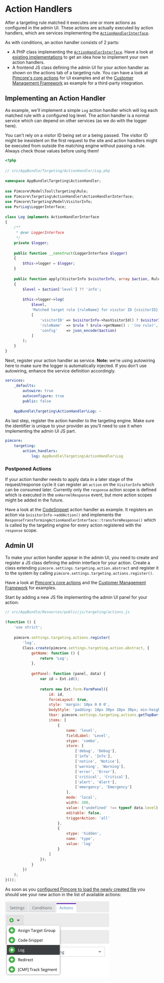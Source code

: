 # Action Handlers

After a targeting rule matched it executes one or more actions as configured in the admin UI. These actions are actually
executed by action handlers, which are services implementing the [`ActionHandlerInterface`](https://github.com/pimcore/pimcore/blob/master/pimcore/lib/Pimcore/Targeting/ActionHandler/ActionHandlerInterface.php).

As with conditions, an action handler consists of 2 parts:

* A PHP class implementing the [`ActionHandlerInterface`](https://github.com/pimcore/pimcore/blob/master/pimcore/lib/Pimcore/Targeting/ActionHandler/ActionHandlerInterface.php).
  Have a look at [existing implementations](https://github.com/pimcore/pimcore/tree/master/pimcore/lib/Pimcore/Targeting/ActionHandler)
  to get an idea how to implement your own action handlers.
* A frontend JS class defining the admin UI for your action handler as shown on the actions tab of a targeting rule. You
  can have a look at [Pimcore's core actions](https://github.com/pimcore/pimcore/blob/master/web/pimcore/static6/js/pimcore/settings/targeting/actions.js)
  for UI examples and at the [Customer Management Framework](https://github.com/pimcore/customer-data-framework/blob/master/src/Resources/public/js/pimcore/targeting/actions.js)
  as example for a third-party integration.


## Implementing an Action Handler

As example, we'll implement a simple `Log` action handler which will log each matched rule with a configured log level.
The action handler is a normal service which can depend on other services (as we do with the logger here).

<div class="alert alert-warning">
You can't rely on a visitor ID being set or a being passed. The visitor ID might be inexistent on the first 
request to the site and action handlers might be executed from outside the matching engine without passing a rule. Always
check those values before using them!
</div> 

```php
<?php

// src/AppBundle/Targeting/ActionHandler/Log.php

namespace AppBundle\Targeting\ActionHandler;

use Pimcore\Model\Tool\Targeting\Rule;
use Pimcore\Targeting\ActionHandler\ActionHandlerInterface;
use Pimcore\Targeting\Model\VisitorInfo;
use Psr\Log\LoggerInterface;

class Log implements ActionHandlerInterface
{
    /**
     * @var LoggerInterface
     */
    private $logger;

    public function __construct(LoggerInterface $logger)
    {
        $this->logger = $logger;
    }

    public function apply(VisitorInfo $visitorInfo, array $action, Rule $rule = null)
    {
        $level = $action['level'] ?? 'info';

        $this->logger->log(
            $level,
            'Matched target rule {ruleName} for visitor ID {visitorID} with config {config}',
            [
                'visitorID' => $visitorInfo->hasVisitorId() ? $visitorInfo->getVisitorId() : '(no visitor ID)',
                'ruleName'  => $rule ? $rule->getName() : '(no rule)',
                'config'    => json_encode($action)
            ]
        );
    }
}
```

Next, register your action handler as service. **Note:** we're using autowiring here to make sure the logger is automatically 
injected. If you don't use autowiring, enhance the service definition accordingly.

```yaml
services:
    _defaults:
        autowire: true
        autoconfigure: true
        public: false

    AppBundle\Targeting\ActionHandler\Log: ~
```

As last step, register the action handler to the targeting engine. Make sure the identifier is unique to your provider 
as you'll need to use it when implementing the admin UI JS part.

```yaml
pimcore:
    targeting:
        action_handlers:
            log: AppBundle\Targeting\ActionHandler\Log
```

### Postponed Actions

If your action handler needs to apply data in a later stage of the request/response cycle it can register an `action` on 
the `VisitorInfo` which can be consumed later. Currently only the `response` action scope is defined which is executed
in the `onKernelResponse` event, but more action scopes might be added in the future. 

Have a look at the [CodeSnippet](https://github.com/pimcore/pimcore/blob/master/pimcore/lib/Pimcore/Targeting/ActionHandler/CodeSnippet.php)
action handler as example. It registers an action via `$visitorInfo->addAction()` and implements the `ResponseTransformingActionHandlerInterface::transformResponse()`
which is called by the targeting engine for every action registered with the `response` scope.


## Admin UI

To make your action handler appear in the admin UI, you need to create and register a JS class defining the admin interface
for your action. Create a class extending `pimcore.settings.targeting.action.abstract` and register it to the system by
calling `pimcore.settings.targeting.actions.register()`. 

Have a look at [Pimcore's core actions](https://github.com/pimcore/pimcore/blob/master/web/pimcore/static6/js/pimcore/settings/targeting/actions.js)
and the [Customer Management Framework](https://github.com/pimcore/customer-data-framework/blob/master/src/Resources/public/js/pimcore/targeting/actions.js)
for examples.

Start by adding a new JS file implementing the admin UI panel for your action:

```javascript
// src/AppBundle/Resources/public/js/targeting/actions.js

(function () {
    'use strict';

    pimcore.settings.targeting.actions.register(
        'log',
        Class.create(pimcore.settings.targeting.action.abstract, {
            getName: function () {
                return 'Log';
            },

            getPanel: function (panel, data) {
                var id = Ext.id();

                return new Ext.form.FormPanel({
                    id: id,
                    forceLayout: true,
                    style: 'margin: 10px 0 0 0',
                    bodyStyle: 'padding: 10px 30px 10px 30px; min-height:40px;',
                    tbar: pimcore.settings.targeting.actions.getTopBar(this, id, panel),
                    items: [
                        {
                            name: 'level',
                            fieldLabel: 'Level',
                            xtype: 'combo',
                            store: [
                                ['debug', 'Debug'],
                                ['info', 'Info'],
                                ['notice', 'Notice'],
                                ['warning', 'Warning'],
                                ['error', 'Error'],
                                ['critical', 'Critical'],
                                ['alert', 'Alert'],
                                ['emergency', 'Emergency']
                            ],
                            mode: 'local',
                            width: 300,
                            value: ('undefined' !== typeof data.level) ? data.level : 'info',
                            editable: false,
                            triggerAction: 'all'
                        },
                        {
                            xtype: 'hidden',
                            name: 'type',
                            value: 'log'
                        }
                    ]
                });
            }
        })
    );
}());
```

As soon as you [configured Pimcore to load the newly created file](../../20_Extending_Pimcore/13_Bundle_Developers_Guide/13_Loading_Admin_UI_Assets.md)
you should see your new action in the list of available actions:

![Log Action](../../img/targeting_custom_action_log.png)
